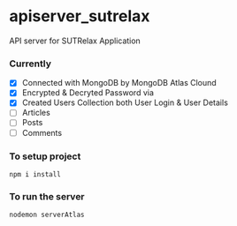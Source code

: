 # apiserver_sutrelax
API server for SUTRelax Application

### Currently
- [X] Connected with MongoDB by MongoDB Atlas Clound
- [X] Encrypted & Decryted Password via
- [x] Created Users Collection both User Login & User Details
- [ ] Articles
- [ ] Posts
- [ ] Comments

### To setup project
```
npm i install
```

### To run the server
```
nodemon serverAtlas
```
